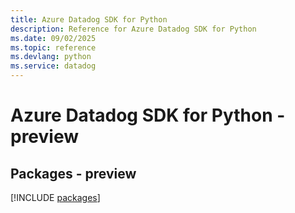 ```yaml
---
title: Azure Datadog SDK for Python
description: Reference for Azure Datadog SDK for Python
ms.date: 09/02/2025
ms.topic: reference
ms.devlang: python
ms.service: datadog
---
```

# Azure Datadog SDK for Python - preview
## Packages - preview
[!INCLUDE [packages](datadog-index.md)]